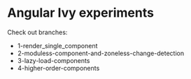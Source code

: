 # Angular Ivy experiments

Check out branches:

  * 1-render_single_component
  * 2-moduless-component-and-zoneless-change-detection
  * 3-lazy-load-components
  * 4-higher-order-components
